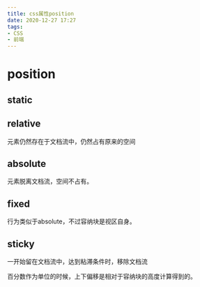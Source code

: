 ```yaml
---
title: css属性position
date: 2020-12-27 17:27
tags: 
- CSS
- 前端
---
```


# position

## static

## relative
元素仍然存在于文档流中，仍然占有原来的空间
## absolute
元素脱离文档流，空间不占有。
## fixed
行为类似于absolute，不过容纳块是视区自身。
## sticky
一开始留在文档流中，达到粘滞条件时，移除文档流

百分数作为单位的时候，上下偏移是相对于容纳块的高度计算得到的。

